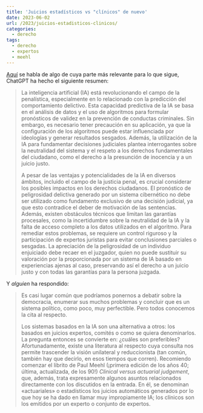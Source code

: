 ```yaml
---
title: 'Juicios estadísticos vs "clínicos" de nuevo'
date: 2023-06-02
url: /2023/juicios-estadisticos-clinicos/
categories:
  - derecho
tags:
  - derecho
  - expertos
  - meehl
---
```


[Aquí](https://almacendederecho.org/inteligencia-artificial-peligrosidad-y-derecho-penal)
se habla de algo de cuya parte más relevante para lo que sigue, ChatGPT ha hecho el siguiente resumen:

> La inteligencia artificial (IA) está revolucionando el campo de la penalística, especialmente en lo relacionado con la predicción del comportamiento delictivo. Esta capacidad predictiva de la IA se basa en el análisis de datos y el uso de algoritmos para formular pronósticos de validez en la prevención de conductas criminales. Sin embargo, es necesario tener precaución en su aplicación, ya que la configuración de los algoritmos puede estar influenciada por ideologías y generar resultados sesgados. Además, la utilización de la IA para fundamentar decisiones judiciales plantea interrogantes sobre la neutralidad del sistema y el respeto a los derechos fundamentales del ciudadano, como el derecho a la presunción de inocencia y a un juicio justo.
>
> A pesar de las ventajas y potencialidades de la IA en diversos ámbitos, incluido el campo de la justicia penal, es crucial considerar los posibles impactos en los derechos ciudadanos. El pronóstico de peligrosidad delictiva generado por un sistema cibernético no debe ser utilizado como fundamento exclusivo de una decisión judicial, ya que esto contradice el deber de motivación de las sentencias. Además, existen obstáculos técnicos que limitan las garantías procesales, como la incertidumbre sobre la neutralidad de la IA y la falta de acceso completo a los datos utilizados en el algoritmo. Para remediar estos problemas, se requiere un control riguroso y la participación de expertos juristas para evitar conclusiones parciales o sesgadas. La apreciación de la peligrosidad de un individuo enjuiciado debe recaer en el juzgador, quien no puede sustituir su valoración por la proporcionada por un sistema de IA basado en experiencias ajenas al caso, preservando así el derecho a un juicio justo y con todas las garantías para la persona juzgada.

Y _alguien_ ha respondido:

> Es casi lugar común que podríamos ponernos a debatir sobre la democracia, enumerar sus muchos problemas y concluir que es un sistema político, como poco, muy perfectible. Pero todos conocemos la cita al respecto.
>
> Los sistemas basados en la IA son una alternativa a otros: los basados en juicios expertos, comités o como se quiera denominarlos. La pregunta entonces se convierte en: ¿cuáles son preferibles? Afortunadamente, existe una literatura al respecto cuya consulta nos permite trascender la visión unilateral y reduccionista (tan común, también hay que decirlo, en esos tiempos que corren). Recomiendo comenzar el librito de Paul Meehl (¡primera edición de los años 40; última, actualizada, de los 90!) _Clinical versus actuarial judgement_, que, además, trata expresamente algunos asuntos relacionados directamente con los discutidos en la entrada. En él, se denominan «actuariales» o estadísticos los juicios automáticos generados por lo que hoy se ha dado en llamar muy impropiamente IA; los clínicos son los emitidos por un experto o conjunto de expertos.
